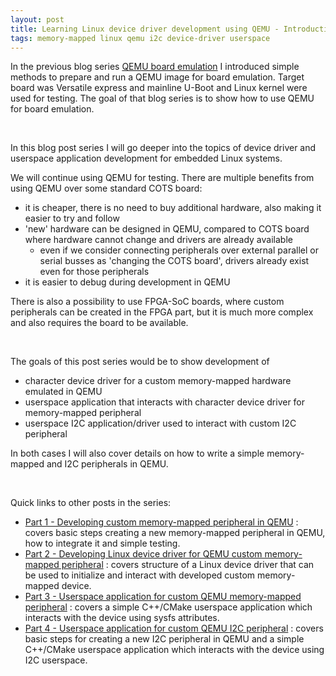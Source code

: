 ```yaml
---
layout: post
title: Learning Linux device driver development using QEMU - Introduction
tags: memory-mapped linux qemu i2c device-driver userspace
---
```


In the previous blog series [QEMU board emulation](https://straxy.github.io/2020/12/29/qemu-board-emulation-part-0/) I introduced simple methods to prepare and run a QEMU image for board emulation. Target board was Versatile express and mainline U-Boot and Linux kernel were used for testing. The goal of that blog series is to show how to use QEMU for board emulation.

<br/>

In this blog post series I will go deeper into the topics of device driver and userspace application development for embedded Linux systems.

We will continue using QEMU for testing. There are multiple benefits from using QEMU over some standard COTS board:
<!--more-->
* it is cheaper, there is no need to buy additional hardware, also making it easier to try and follow
* 'new' hardware can be designed in QEMU, compared to COTS board where hardware cannot change and drivers are already available
  * even if we consider connecting peripherals over external parallel or serial busses as 'changing the COTS board', drivers already exist even for those peripherals
* it is easier to debug during development in QEMU

There is also a possibility to use FPGA-SoC boards, where custom peripherals can be created in the FPGA part, but it is much more complex and also requires the board to be available.

<br/>

The goals of this post series would be to show development of

* character device driver for a custom memory-mapped hardware emulated in QEMU
* userspace application that interacts with character device driver for memory-mapped peripheral
* userspace I2C application/driver used to interact with custom I2C peripheral

In both cases I will also cover details on how to write a simple memory-mapped and I2C peripherals in QEMU.

<br />

Quick links to other posts in the series:

* [Part 1 - Developing custom memory-mapped peripheral in QEMU](https://straxy.github.io/2022/06/25/linux-driver-qemu-part-1-custom-device/) : covers basic steps creating a new memory-mapped peripheral in QEMU, how to integrate it and simple testing.
* [Part 2 - Developing Linux device driver for QEMU custom memory-mapped peripheral](https://straxy.github.io/2022/08/14/linux-driver-qemu-part-2-char-driver/) : covers structure of a Linux device driver that can be used to initialize and interact with developed custom memory-mapped device.
* [Part 3 - Userspace application for custom QEMU memory-mapped peripheral](https://straxy.github.io/2022/10/08/linux-driver-qemu-part-3-userspace-application/) : covers a simple C++/CMake userspace application which interacts with the device using sysfs attributes.
* [Part 4 - Userspace application for custom QEMU I2C peripheral](https://straxy.github.io/2022/10/18/linux-driver-qemu-part-4-custom-i2c-userspace/) : covers basic steps for creating a new I2C peripheral in QEMU and a simple C++/CMake userspace application which interacts with the device using I2C userspace.
